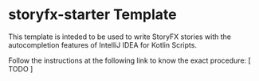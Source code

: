 # storyfx-starter Template

This template is inteded to be used to write StoryFX stories with the autocompletion
features of IntelliJ IDEA for Kotlin Scripts.

Follow the instructions at the following link to know the exact procedure: [ TODO ]